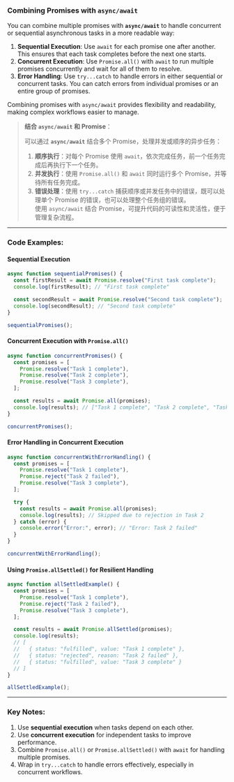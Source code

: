 ### Combining Promises with `async/await`

<audio src="C:\Users\10691\Downloads\You can combine.mp3"></audio>

You can combine multiple promises with **`async/await`** to handle concurrent or sequential asynchronous tasks in a more readable way:

1. **Sequential Execution**: Use `await` for each promise one after another. This ensures that each task completes before the next one starts.  
2. **Concurrent Execution**: Use `Promise.all()` with `await` to run multiple promises concurrently and wait for all of them to resolve.  
3. **Error Handling**: Use `try...catch` to handle errors in either sequential or concurrent tasks. You can catch errors from individual promises or an entire group of promises.

Combining promises with `async/await` provides flexibility and readability, making complex workflows easier to manage.

> **结合 `async/await` 和 Promise**：
>
> <audio src="C:\Users\10691\Downloads\可以通过 `async_awa.mp3"></audio>
>
> 可以通过 **`async/await`** 结合多个 Promise，处理并发或顺序的异步任务：  
>
> 1. **顺序执行**：对每个 Promise 使用 `await`，依次完成任务，前一个任务完成后再执行下一个任务。  
> 2. **并发执行**：使用 `Promise.all()` 和 `await` 同时运行多个 Promise，并等待所有任务完成。  
> 3. **错误处理**：使用 `try...catch` 捕获顺序或并发任务中的错误，既可以处理单个 Promise 的错误，也可以处理整个任务组的错误。  
> 使用 `async/await` 结合 Promise，可提升代码的可读性和灵活性，便于管理复杂流程。

---

### Code Examples:

<audio src="C:\Users\10691\Downloads\这段代码展示了在 JavaSc (1).mp3"></audio>

#### **Sequential Execution**
```javascript
async function sequentialPromises() {
  const firstResult = await Promise.resolve("First task complete");
  console.log(firstResult); // "First task complete"

  const secondResult = await Promise.resolve("Second task complete");
  console.log(secondResult); // "Second task complete"
}

sequentialPromises();
```

#### **Concurrent Execution with `Promise.all()`**
```javascript
async function concurrentPromises() {
  const promises = [
    Promise.resolve("Task 1 complete"),
    Promise.resolve("Task 2 complete"),
    Promise.resolve("Task 3 complete"),
  ];

  const results = await Promise.all(promises);
  console.log(results); // ["Task 1 complete", "Task 2 complete", "Task 3 complete"]
}

concurrentPromises();
```

#### **Error Handling in Concurrent Execution**
```javascript
async function concurrentWithErrorHandling() {
  const promises = [
    Promise.resolve("Task 1 complete"),
    Promise.reject("Task 2 failed"),
    Promise.resolve("Task 3 complete"),
  ];

  try {
    const results = await Promise.all(promises);
    console.log(results); // Skipped due to rejection in Task 2
  } catch (error) {
    console.error("Error:", error); // "Error: Task 2 failed"
  }
}

concurrentWithErrorHandling();
```

#### **Using `Promise.allSettled()` for Resilient Handling**
```javascript
async function allSettledExample() {
  const promises = [
    Promise.resolve("Task 1 complete"),
    Promise.reject("Task 2 failed"),
    Promise.resolve("Task 3 complete"),
  ];

  const results = await Promise.allSettled(promises);
  console.log(results);
  // [
  //   { status: "fulfilled", value: "Task 1 complete" },
  //   { status: "rejected", reason: "Task 2 failed" },
  //   { status: "fulfilled", value: "Task 3 complete" }
  // ]
}

allSettledExample();
```

---

### Key Notes:
1. Use **sequential execution** when tasks depend on each other.  
2. Use **concurrent execution** for independent tasks to improve performance.  
3. Combine `Promise.all()` or `Promise.allSettled()` with `await` for handling multiple promises.  
4. Wrap in `try...catch` to handle errors effectively, especially in concurrent workflows.